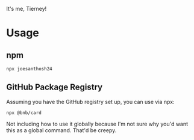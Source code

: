 It's me, Tierney!

# Usage

## npm
```
npx joesanthosh24
```

## GitHub Package Registry
Assuming you have the GitHub registry set up, you can use via npx:
```
npx @bnb/card
```

Not including how to use it globally because I'm not sure why you'd want this as a global command. That'd be creepy.
